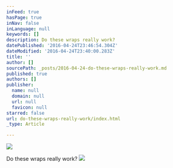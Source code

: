 ```yaml
---
inFeed: true
hasPage: true
inNav: false
inLanguage: null
keywords: []
description: Do these wraps really work?
datePublished: '2016-04-24T23:46:54.304Z'
dateModified: '2016-04-24T23:40:00.283Z'
title: ''
author: []
sourcePath: _posts/2016-04-24-do-these-wraps-really-work.md
published: true
authors: []
publisher:
  name: null
  domain: null
  url: null
  favicon: null
starred: false
url: do-these-wraps-really-work/index.html
_type: Article

---
```

![](https://the-grid-user-content.s3-us-west-2.amazonaws.com/360713d0-6766-4668-8c15-4b02693a6d95.png)

Do these wraps really work?
![](https://the-grid-user-content.s3-us-west-2.amazonaws.com/c7859625-012c-4aca-902e-c60c27d912a5.jpg)